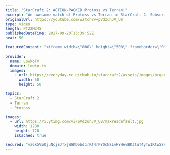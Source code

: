 ```yaml
---
title: "StarCraft 2: ACTION-PACKED Protoss vs Terran!"
excerpt: "An awesome match of Protoss vs Terran in StarCraft 2. Subscribe for more videos: http://lowko.tv/youtube More StarCraft 2 casts: https://goo.gl/C1yp8c  Both players are off-racing in this match. Essentially meaning that while they have a decent understanding of the game, their expertise may not be specifically"
originalUrl: https://youtube.com/watch?v=pVdzuhJV_U8
type: video
length: PT22M24S
publishedDateTime: 2017-09-20T13:39:52Z
heat: 50

featuredContent: "<iframe width=\"800\" height=\"500\" frameborder=\"0\" src=\"https://www.youtube.com/embed/pVdzuhJV_U8\" allow=\"accelerometer; autoplay; encrypted-media; gyroscope; picture-in-picture\" allowfullscreen></iframe>"

provider:
  name: LowkoTV
  domain: lowko.tv
  images:
    - url: https://everyday-cc.github.io/starcraft2/assets/images/organizations/lowko.tv-50x50.jpg
      width: 50
      height: 50

topics:
  - StarCraft 2
  - Terran
  - Protoss

images:
  - url: https://i.ytimg.com/vi/pVdzuhJV_U8/maxresdefault.jpg
    width: 1280
    height: 720
    isCached: true

secured: "vz6k5V5OjuNcjEJTxjWGKDebd1rRf4rPYQcNSLvHYHevBKJtuT4yTwIRtwS8VjoC8+fpr7z4Cq3T1Ds8DAUFKhisTxKb5sWFBq0w3tk1MrehjIjeQ/4B6FWLEetNqo2X9vm5MyM6xodFiwlT031dk/L/8ZelYWdEnCBYHB7Tdu2WVvhpccRpXFIH3XfAJjUSV/ZkqVKYS2P2jsFaBhI6+PS4BzMgv2p2bpFg6j52pcxnhoSdcxv8mstZoWUEgY4zOEDyjUz6sqebQuxlMSpZqhZ++qKk+DgtYDt5CdUHT73Ks3sujEPAl0hsK8pLEM6RdSK9mEZnSoGGLcLn0/403ftWsFILPddnTa2SAi7R8tVQoPluuVVas8Re2UFTGQoEmMImqsUxqcuCVL+izCG+tjMlUtlhrRWdrKhNKGKQLNU=;72DPJxgC6JfeKbcwCnIArQ=="
---
```


